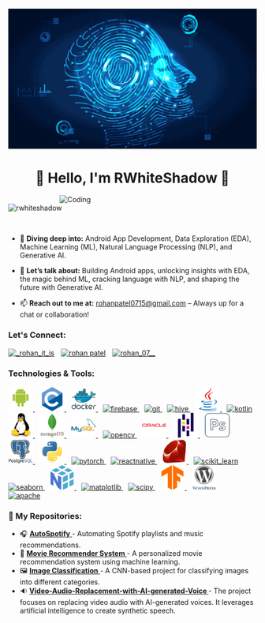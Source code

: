 [![MasterHead](https://github.com/Rohan0715/MasterHead/blob/main/poster1.gif)](https://github.com/Rohan0715/MasterHead/blob/main/poster1.gif)
<h1 align="center">🤖 Hello, I'm RWhiteShadow 👾</h1>

<img align="right" alt="Coding" width="400" src="https://github.com/Rohan0715/MasterHead/blob/main/Poster2.gif" />

<p align="left"> <img src="https://komarev.com/ghpvc/?username=rwhiteshadow&label=Profile%20views&color=0e75b6&style=flat" alt="rwhiteshadow" /> </p>

<p align="left"> <a href="https://twitter.com/" target="blank"><img src="https://img.shields.io/twitter/follow/?logo=twitter&style=for-the-badge" alt="" /></a> </p>

- 🌱 **Diving deep into:** Android App Development, Data Exploration (EDA), Machine Learning (ML), Natural Language Processing (NLP), and Generative AI.

- 💬 **Let’s talk about:** Building Android apps, unlocking insights with EDA, the magic behind ML, cracking language with NLP, and shaping the future with Generative AI.

- 📫 **Reach out to me at:** [rohanpatel0715@gmail.com](mailto:rohanpatel0715@gmail.com) – Always up for a chat or collaboration!

<h3 align="left">Let's Connect:</h3>
<p align="left">
<a href="https://instagram.com/_rohan_it_is" target="blank" style="margin-right: 10px;"><img align="center" src="https://raw.githubusercontent.com/rahuldkjain/github-profile-readme-generator/master/src/images/icons/Social/instagram.svg" alt="_rohan_it_is" height="35" width="45" /></a>
<a href="https://www.hackerrank.com/rohanpatel" target="blank" style="margin-right: 10px;"><img align="center" src="https://raw.githubusercontent.com/rahuldkjain/github-profile-readme-generator/master/src/images/icons/Social/hackerrank.svg" alt="rohan patel" height="35" width="45" /></a>
<a href="https://www.leetcode.com/rohan_07__" target="blank"><img align="center" src="https://raw.githubusercontent.com/rahuldkjain/github-profile-readme-generator/master/src/images/icons/Social/leet-code.svg" alt="rohan_07__" height="35" width="45" /></a>
</p>

<h3 align="left">Technologies & Tools:</h3>
<p align="left">
<a href="https://developer.android.com" target="_blank" rel="noreferrer" style="margin-right: 10px;"> <img src="https://raw.githubusercontent.com/devicons/devicon/master/icons/android/android-original-wordmark.svg" alt="android" width="50" height="50"/> </a>
<a href="https://www.cprogramming.com/" target="_blank" rel="noreferrer" style="margin-right: 10px;"> <img src="https://raw.githubusercontent.com/devicons/devicon/master/icons/c/c-original.svg" alt="c" width="50" height="50"/> </a>
<a href="https://www.docker.com/" target="_blank" rel="noreferrer" style="margin-right: 10px;"> <img src="https://raw.githubusercontent.com/devicons/devicon/master/icons/docker/docker-original-wordmark.svg" alt="docker" width="50" height="50"/> </a>
<a href="https://firebase.google.com/" target="_blank" rel="noreferrer" style="margin-right: 10px;"> <img src="https://www.vectorlogo.zone/logos/firebase/firebase-icon.svg" alt="firebase" width="50" height="50"/> </a>
<a href="https://git-scm.com/" target="_blank" rel="noreferrer" style="margin-right: 10px;"> <img src="https://www.vectorlogo.zone/logos/git-scm/git-scm-icon.svg" alt="git" width="50" height="50"/> </a>
<a href="https://hive.apache.org/" target="_blank" rel="noreferrer" style="margin-right: 10px;"> <img src="https://www.vectorlogo.zone/logos/apache_hive/apache_hive-icon.svg" alt="hive" width="50" height="50"/> </a>
<a href="https://www.java.com" target="_blank" rel="noreferrer" style="margin-right: 10px;"> <img src="https://raw.githubusercontent.com/devicons/devicon/master/icons/java/java-original.svg" alt="java" width="50" height="50"/> </a>
<a href="https://kotlinlang.org" target="_blank" rel="noreferrer" style="margin-right: 10px;"> <img src="https://www.vectorlogo.zone/logos/kotlinlang/kotlinlang-icon.svg" alt="kotlin" width="50" height="50"/> </a>
<a href="https://www.linux.org/" target="_blank" rel="noreferrer" style="margin-right: 10px;"> <img src="https://raw.githubusercontent.com/devicons/devicon/master/icons/linux/linux-original.svg" alt="linux" width="50" height="50"/> </a>
<a href="https://www.mongodb.com/" target="_blank" rel="noreferrer" style="margin-right: 10px;"> <img src="https://raw.githubusercontent.com/devicons/devicon/master/icons/mongodb/mongodb-original-wordmark.svg" alt="mongodb" width="50" height="50"/> </a>
<a href="https://www.mysql.com/" target="_blank" rel="noreferrer" style="margin-right: 10px;"> <img src="https://raw.githubusercontent.com/devicons/devicon/master/icons/mysql/mysql-original-wordmark.svg" alt="mysql" width="50" height="50"/> </a>
<a href="https://opencv.org/" target="_blank" rel="noreferrer" style="margin-right: 10px;"> <img src="https://www.vectorlogo.zone/logos/opencv/opencv-icon.svg" alt="opencv" width="50" height="50"/> </a>
<a href="https://www.oracle.com/" target="_blank" rel="noreferrer" style="margin-right: 10px;"> <img src="https://raw.githubusercontent.com/devicons/devicon/master/icons/oracle/oracle-original.svg" alt="oracle" width="50" height="50"/> </a>
<a href="https://pandas.pydata.org/" target="_blank" rel="noreferrer" style="margin-right: 10px;"> <img src="https://raw.githubusercontent.com/devicons/devicon/2ae2a900d2f041da66e950e4d48052658d850630/icons/pandas/pandas-original.svg" alt="pandas" width="50" height="50"/> </a>
<a href="https://www.photoshop.com/en" target="_blank" rel="noreferrer" style="margin-right: 10px;"> <img src="https://raw.githubusercontent.com/devicons/devicon/master/icons/photoshop/photoshop-line.svg" alt="photoshop" width="50" height="50"/> </a>
<a href="https://www.postgresql.org" target="_blank" rel="noreferrer" style="margin-right: 10px;"> <img src="https://raw.githubusercontent.com/devicons/devicon/master/icons/postgresql/postgresql-original-wordmark.svg" alt="postgresql" width="50" height="50"/> </a>
<a href="https://www.python.org" target="_blank" rel="noreferrer" style="margin-right: 10px;"> <img src="https://raw.githubusercontent.com/devicons/devicon/master/icons/python/python-original.svg" alt="python" width="50" height="50"/> </a>
<a href="https://pytorch.org/" target="_blank" rel="noreferrer" style="margin-right: 10px;"> <img src="https://www.vectorlogo.zone/logos/pytorch/pytorch-icon.svg" alt="pytorch" width="50" height="50"/> </a>
<a href="https://reactnative.dev/" target="_blank" rel="noreferrer" style="margin-right: 10px;"> <img src="https://reactnative.dev/img/header_logo.svg" alt="reactnative" width="50" height="50"/> </a>
<a href="https://www.ruby-lang.org/en/" target="_blank" rel="noreferrer" style="margin-right: 10px;"> <img src="https://raw.githubusercontent.com/devicons/devicon/master/icons/ruby/ruby-original.svg" alt="ruby" width="50" height="50"/> </a>
<a href="https://scikit-learn.org/" target="_blank" rel="noreferrer" style="margin-right: 10px;"> <img src="https://upload.wikimedia.org/wikipedia/commons/0/05/Scikit_learn_logo_small.svg" alt="scikit_learn" width="50" height="50"/> </a>
<a href="https://seaborn.pydata.org/" target="_blank" rel="noreferrer" style="margin-right: 10px;"> <img src="https://seaborn.pydata.org/_images/logo-mark-lightbg.svg" alt="seaborn" width="50" height="50"/> </a>
<a href="https://numpy.org/" target="_blank" rel="noreferrer" style="margin-right: 10px;"> <img src="https://raw.githubusercontent.com/devicons/devicon/master/icons/numpy/numpy-original.svg" alt="numpy" width="50" height="50"/> </a>
<a href="https://matplotlib.org/" target="_blank" rel="noreferrer" style="margin-right: 10px;"> <img src="https://upload.wikimedia.org/wikipedia/commons/0/01/Created_with_Matplotlib-logo.svg" alt="matplotlib" width="50" height="50"/> </a>
<a href="https://scipy.org/" target="_blank" rel="noreferrer" style="margin-right: 10px;"> <img src="https://upload.wikimedia.org/wikipedia/commons/b/b2/SCIPY_2.svg" alt="scipy" width="50" height="50"/> </a>
<a href="https://www.tensorflow.org" target="_blank" rel="noreferrer" style="margin-right: 10px;"> <img src="https://raw.githubusercontent.com/devicons/devicon/master/icons/tensorflow/tensorflow-original.svg" alt="tensorflow" width="50" height="50"/> </a>
<a href="https://www.wordpress.org/" target="_blank" rel="noreferrer" style="margin-right: 10px;"> <img src="https://raw.githubusercontent.com/devicons/devicon/master/icons/wordpress/wordpress-original.svg" alt="wordpress" width="50" height="50"/> </a>
<a href="https://www.apache.org/" target="_blank" rel="noreferrer" style="margin-right: 10px;"> <img src="https://www.vectorlogo.zone/logos/apache/apache-icon.svg" alt="apache" width="50" height="50"/> </a>
</p>



<h3 align="left">🌟 My Repositories:</h3>
<ul>
  <li>
    🎧 <a href="https://github.com/Rohan0715/AutoSpotify" target="_blank">
      <strong>AutoSpotify</strong>
    </a> - Automating Spotify playlists and music recommendations.
  </li>
  <li>
    🎥 <a href="https://github.com/Rohan0715/Movie-Recommender-System" target="_blank">
      <strong>Movie Recommender System</strong>
    </a> - A personalized movie recommendation system using machine learning.
  </li>
  <li>
    🖼️ <a href="https://github.com/Rohan0715/ImageClassifiaction" target="_blank">
      <strong>Image Classification</strong>
    </a> - A CNN-based project for classifying images into different categories.
  </li>
  <li>
    🔉 <a href="https://github.com/Rohan0715/Video-Audio-Replacement-with-AI-generated-Voice" target="_blank">
      <strong>Video-Audio-Replacement-with-AI-generated-Voice </strong>
    </a> - The project focuses on replacing video audio with AI-generated voices. It leverages artificial intelligence to create synthetic speech.
  </li>
</ul>



